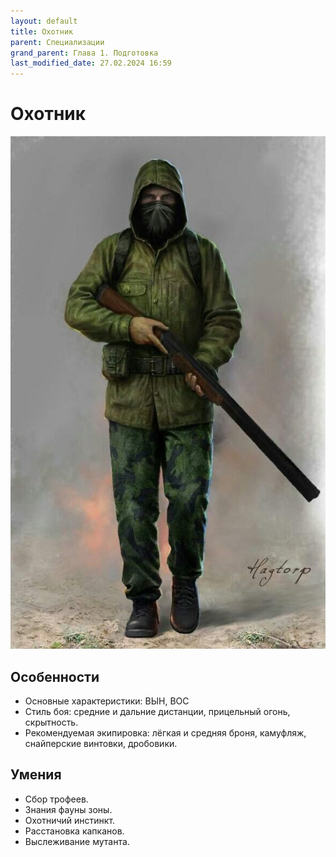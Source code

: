 ```yaml
---
layout: default
title: Охотник
parent: Специализации
grand_parent: Глава 1. Подготовка
last_modified_date: 27.02.2024 16:59
---
```


# Охотник
![ohotnik.jpg](..%2F..%2Fassets%2Fimages%2Fohotnik.jpg)

## Особенности

- Основные характеристики: ВЫН, ВОС
- Стиль боя: средние и дальние дистанции, прицельный огонь, скрытность.
- Рекомендуемая экипировка: лёгкая и средняя броня, камуфляж, снайперские винтовки, дробовики.


## Умения

- Сбор трофеев.
- Знания фауны зоны.
- Охотничий инстинкт.
- Расстановка капканов.
- Выслеживание мутанта.
